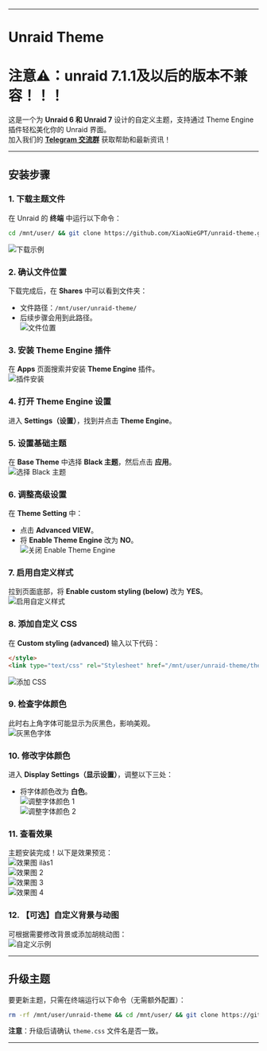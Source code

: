 
---

# Unraid Theme
# 注意⚠️：unraid 7.1.1及以后的版本不兼容！！！
这是一个为 **Unraid 6 和 Unraid 7** 设计的自定义主题，支持通过 Theme Engine 插件轻松美化你的 Unraid 界面。  
加入我们的 **[Telegram 交流群](https://t.me/+ZHsEEd5ZJGs3MWJl)** 获取帮助和最新资讯！

---

## 安装步骤

### 1. 下载主题文件
在 Unraid 的 **终端** 中运行以下命令：  
```bash
cd /mnt/user/ && git clone https://github.com/XiaoNieGPT/unraid-theme.git
```  
![下载示例](https://github.com/XiaoNieGPT/unraid-theme/assets/22927944/0a5224a5-f3fe-4ba5-977b-acb1ef767628)

### 2. 确认文件位置
下载完成后，在 **Shares** 中可以看到文件夹：  
- 文件路径：`/mnt/user/unraid-theme/`  
- 后续步骤会用到此路径。  
![文件位置](https://github.com/XiaoNieGPT/unraid-theme/assets/22927944/a7a15b1a-8bca-4d52-9916-aecdb78c4917)

### 3. 安装 Theme Engine 插件
在 **Apps** 页面搜索并安装 **Theme Engine** 插件。  
![插件安装](https://github.com/XiaoNieGPT/unraid-theme/assets/22927944/a1e8b844-c4b3-46a3-ae5d-e72bb94b4b49)

### 4. 打开 Theme Engine 设置
进入 **Settings（设置）**，找到并点击 **Theme Engine**。  

### 5. 设置基础主题
在 **Base Theme** 中选择 **Black 主题**，然后点击 **应用**。  
![选择 Black 主题](https://github.com/XiaoNieGPT/unraid-theme/assets/22927944/49d0edb8-68e5-45aa-a6c9-e75ee2150661)

### 6. 调整高级设置
在 **Theme Setting** 中：  
- 点击 **Advanced VIEW**。  
- 将 **Enable Theme Engine** 改为 **NO**。  
![关闭 Enable Theme Engine](https://github.com/XiaoNieGPT/unraid-theme/assets/22927944/37ea54ba-b8d6-4438-bda8-c7284b1f0a9d)

### 7. 启用自定义样式
拉到页面底部，将 **Enable custom styling (below)** 改为 **YES**。  
![启用自定义样式](https://github.com/XiaoNieGPT/unraid-theme/assets/22927944/e8f31b42-20aa-4027-8aca-140a53495091)

### 8. 添加自定义 CSS
在 **Custom styling (advanced)** 输入以下代码：  
```html
</style>
<link type="text/css" rel="Stylesheet" href="/mnt/user/unraid-theme/theme.css" />
```  
![添加 CSS](https://github.com/XiaoNieGPT/unraid-theme/assets/22927944/9f928eae-adfd-4a3d-b263-3f805d3188c6)

### 9. 检查字体颜色
此时右上角字体可能显示为灰黑色，影响美观。  
![灰黑色字体](https://github.com/XiaoNieGPT/unraid-theme/assets/22927944/997b0410-ed11-4f2a-904e-de173039e39d)

### 10. 修改字体颜色
进入 **Display Settings（显示设置）**，调整以下三处：  
- 将字体颜色改为 **白色**。  
![调整字体颜色 1](https://github.com/XiaoNieGPT/unraid-theme/assets/22927944/612aef20-d01c-4c11-8823-1f41a5a91ca9)  
![调整字体颜色 2](https://github.com/XiaoNieGPT/unraid-theme/assets/22927944/a6cba9eb-e62e-4f34-846b-000aa79c17c4)

### 11. 查看效果
主题安装完成！以下是效果预览：  
![效果图 ilàs1](https://github.com/XiaoNieGPT/unraid-theme/assets/22927944/3fa1137f-f6ed-4e71-b2a9-1c5e73ed940a)  
![效果图 2](https://github.com/XiaoNieGPT/unraid-theme/assets/22927944/ca584cc6-2c63-4051-8da0-4a6b884c4b23)  
![效果图 3](https://github.com/XiaoNieGPT/unraid-theme/assets/22927944/86183a2f-bdb0-4a8f-b90b-5ed6bdbe3109)  
![效果图 4](https://github.com/XiaoNieGPT/unraid-theme/assets/22927944/bce43985-c5cd-476b-ac9d-d72d74623ac1)

### 12. 【可选】自定义背景与动图
可根据需要修改背景或添加胡桃动图：  
![自定义示例](https://github.com/XiaoNieGPT/unraid-theme/assets/22927944/dcd4a040-0c3b-4235-9f13-b407c5ea91ea)

---

## 升级主题
要更新主题，只需在终端运行以下命令（无需额外配置）：  
```bash
rm -rf /mnt/user/unraid-theme && cd /mnt/user/ && git clone https://github.com/XiaoNieGPT/unraid-theme.git
```  
**注意**：升级后请确认 `theme.css` 文件名是否一致。

---


